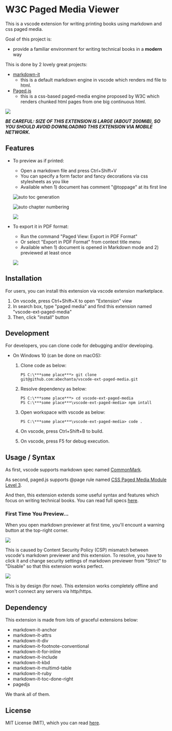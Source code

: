 # W3C Paged Media Viewer

This is a vscode extension for writing printing books using markdown and css paged media.

Goal of this project is:

-	provide a familiar environment for writing technical books in a **modern** way

This is done by 2 lovely great projects:

-	[markdown-it](https://github.com/markdown-it/markdown-it)
	-	this is a default markdown engine in vscode which renders md file to html.
-	[Paged.js](https://www.pagedmedia.org/paged-js/)
	-	this is a css-based paged-media engine proposed by W3C which renders chunked html pages from one big continuous html.

![](media/cover3.png)

***BE CAREFUL: SIZE OF THIS EXTENSION IS LARGE (ABOUT 200MiB), SO YOU SHOULD AVOID DOWNLOADING THIS EXTENSION VIA MOBILE NETWORK.***

## Features

-	To preview as if printed:
	-	Open a markdown file and press Ctrl+Shift+V
	-	You can specify a form factor and fancy decorations via css stylesheets as you like
	-	Available when 1) document has comment "@toppage" at its first line

	![auto toc generation](media/cover1.png)

	![auto chapter numbering](media/cover2.png)

	![](media/cover4.png)

-	To export it in PDF format:
	-	Run the command "Paged View: Export in PDF Format"
	-	Or select "Export in PDF Format" from context title menu
	-	Available when 1) document is opened in Markdown mode and 2) previewed at least once

	![](media/cover5.png)

## Installation

For users, you can install this extension via vscode extension marketplace.

1.	On vscode, press Ctrl+Shift+X to open "Extension" view
1.	In search box, type "paged media" and find this extension named "vscode-ext-paged-media"
1.	Then, click "install" button

## Development

For developers, you can clone code for debugging and/or developing.

-	On Windows 10 (can be done on macOS):

	1.	Clone code as below:

		```
		PS C:\***some place***> git clone git@github.com:abechanta/vscode-ext-paged-media.git
		```

	1.	Resolve dependency as below:

		```
		PS C:\***some place***> cd vscode-ext-paged-media
		PS C:\***some place***\vscode-ext-paged-media> npm intall
		```

	1.	Open workspace with vscode as below:

		```
		PS C:\***some place***\vscode-ext-paged-media> code .
		```

	1.	On vscode, press Ctrl+Shift+B to build.
	1.	On vscode, press F5 for debug execution.

## Usage / Syntax

As first, vscode supports markdown spec named [CommonMark](https://spec.commonmark.org/).

As second, paged.js supports @page rule named [CSS Paged Media Module Level 3](https://gitlab.pagedmedia.org/tools/pagedjs/wikis/Support-of-specifications).

And then, this extension extends some useful syntax and features which focus on writing technical books.
You can read full specs [here](https://github.com/abechanta/vscode-ext-paged-media/wiki/Syntax).

### First Time You Preview...

When you open markdown previewer at first time, you'll encount a warning button at the top-right corner.

![](media/csp-warning1.png)

This is caused by Content Security Policy (CSP) mismatch between vscode's markdown previewer and this extension.
To resolve, you have to click it and change security settings of markdown previewer from "Strict" to "Disable" so that this extension works perfect.

![](media/csp-warning2.png)

This is by design (for now).
This extension works completely offline and won't connect any servers via http/https.

## Dependency

This extension is made from lots of graceful extensions below:

-	markdown-it-anchor
-	markdown-it-attrs
-	markdown-it-div
-	markdown-it-footnote-conventional
-	markdown-it-for-inline
-	markdown-it-include
-	markdown-it-kbd
-	markdown-it-multimd-table
-	markdown-it-ruby
-	markdown-it-toc-done-right
-	pagedjs

We thank all of them.

## License

MIT License (MIT), which you can read [here](https://github.com/abechanta/vscode-ext-paged-media/blob/master/LICENSE).
